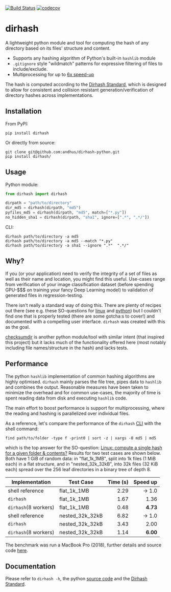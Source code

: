 [![Build Status](https://travis-ci.com/andhus/dirhash-python.svg?branch=master)](https://travis-ci.com/andhus/dirhash-python)
[![codecov](https://codecov.io/gh/andhus/dirhash-python/branch/master/graph/badge.svg)](https://codecov.io/gh/andhus/dirhash-python)

# dirhash
A lightweight python module and tool for computing the hash of any
directory based on its files' structure and content.
- Supports any hashing algorithm of Python's built-in `hashlib` module
- `.gitignore` style "wildmatch" patterns for expressive filtering of files to 
include/exclude.
- Multiprocessing for up to [6x speed-up](#performance)

The hash is computed according to the [Dirhash Standard](https://github.com/andhus/dirhash), which is designed to allow for consistent and collision resistant generation/verification of directory hashes across implementations.

## Installation
From PyPI:
```commandline
pip install dirhash
```
Or directly from source:
```commandline
git clone git@github.com:andhus/dirhash-python.git
pip install dirhash/
```

## Usage
Python module:
```python
from dirhash import dirhash

dirpath = "path/to/directory"
dir_md5 = dirhash(dirpath, "md5")
pyfiles_md5 = dirhash(dirpath, "md5", match=["*.py"])
no_hidden_sha1 = dirhash(dirpath, "sha1", ignore=[".*", ".*/"])
```
CLI:
```commandline
dirhash path/to/directory -a md5
dirhash path/to/directory -a md5 --match "*.py"
dirhash path/to/directory -a sha1 --ignore ".*"  ".*/"
```

## Why?
If you (or your application) need to verify the integrity of a set of files as well
as their name and location, you might find this useful. Use-cases range from 
verification of your image classification dataset (before spending GPU-$$$ on 
training your fancy Deep Learning model) to validation of generated files in
regression-testing.

There isn't really a standard way of doing this. There are plenty of recipes out 
there (see e.g. these SO-questions for [linux](https://stackoverflow.com/questions/545387/linux-compute-a-single-hash-for-a-given-folder-contents)
and [python](https://stackoverflow.com/questions/24937495/how-can-i-calculate-a-hash-for-a-filesystem-directory-using-python))
but I couldn't find one that is properly tested (there are some gotcha:s to cover!) 
and documented with a compelling user interface. `dirhash` was created with this as 
the goal.

[checksumdir](https://github.com/cakepietoast/checksumdir) is another python 
module/tool with similar intent (that inspired this project) but it lacks much of the
functionality offered here (most notably including file names/structure in the hash)
and lacks tests.

## Performance
The python `hashlib` implementation of common hashing algorithms are highly
optimised. `dirhash` mainly parses the file tree, pipes data to `hashlib` and 
combines the output. Reasonable measures have been taken to minimize the overhead 
and for common use-cases, the majority of time is spent reading data from disk 
and executing `hashlib` code.

The main effort to boost performance is support for multiprocessing, where the
reading and hashing is parallelized over individual files.

As a reference, let's compare the performance of the `dirhash` [CLI](https://github.com/andhus/dirhash/dirhash-python/cli.py) 
with the shell command:

`find path/to/folder -type f -print0 | sort -z | xargs -0 md5 | md5` 

which is the top answer for the SO-question: 
[Linux: compute a single hash for a given folder & contents?](https://stackoverflow.com/questions/545387/linux-compute-a-single-hash-for-a-given-folder-contents)
Results for two test cases are shown below. Both have 1 GiB of random data: in 
"flat_1k_1MB", split into 1k files (1 MiB each) in a flat structure, and in 
"nested_32k_32kB", into 32k files (32 KiB each) spread over the 256 leaf directories 
in a binary tree of depth 8.

Implementation      | Test Case       | Time (s) | Speed up
------------------- | --------------- | -------: | -------:
shell reference     | flat_1k_1MB     | 2.29     | -> 1.0
`dirhash`           | flat_1k_1MB     | 1.67     | 1.36
`dirhash`(8 workers)| flat_1k_1MB     | 0.48     | **4.73**
shell reference     | nested_32k_32kB | 6.82     | -> 1.0
`dirhash`           | nested_32k_32kB | 3.43     | 2.00
`dirhash`(8 workers)| nested_32k_32kB | 1.14     | **6.00**

The benchmark was run a MacBook Pro (2018), further details and source code [here](https://github.com/andhus/dirhash-python/benchmark).

## Documentation
Please refer to `dirhash -h`, the python [source code](https://github.com/andhus/dirhash/dirhash-python/__init__.py) and the [Dirhash Standard](https://github.com/andhus/dirhash).
